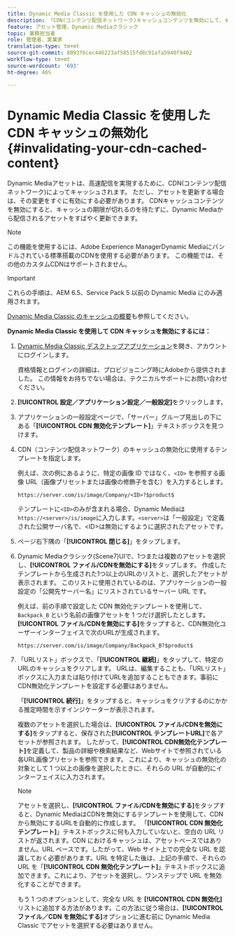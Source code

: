 ```yaml
---
title: Dynamic Media Classic を使用した CDN キャッシュの無効化
description: 「CDN(コンテンツ配信ネットワーク)キャッシュコンテンツを無効にして、キャッシュの期限が切れるのを待たずに、Dynamic Mediaから配信されるアセットをすばやく更新する方法を説明します。」
feature: アセット管理，Dynamic Mediaクラシック
topic: 業務担当者
role: 管理者、実業家
translation-type: tm+mt
source-git-commit: 8093f6cec446223af58515fd8c91afa5940f9402
workflow-type: tm+mt
source-wordcount: '693'
ht-degree: 46%

---
```



# Dynamic Media Classic を使用した CDN キャッシュの無効化 {#invalidating-your-cdn-cached-content}

Dynamic Mediaアセットは、高速配信を実現するために、CDN(コンテンツ配信ネットワーク)によってキャッシュされます。 ただし、アセットを更新する場合は、その変更をすぐに有効にする必要があります。 CDNキャッシュコンテンツを無効にすると、キャッシュの期限が切れるのを待たずに、Dynamic Mediaから配信されるアセットをすばやく更新できます。

>[!NOTE]
>
>この機能を使用するには、Adobe Experience ManagerDynamic Mediaにバンドルされている標準搭載のCDNを使用する必要があります。 この機能では、その他のカスタムCDNはサポートされません。

>[!IMPORTANT]
>
>これらの手順は、AEM 6.5、Service Pack 5 以前の Dynamic Media にのみ適用されます。<!-- If you are using Dynamic Media in AEM as a Cloud Service, [use the new steps found here](/help/assets/invalidate-cdn-cache-dynamic-media.md). -->

[Dynamic Media Classic のキャッシュの概要](https://helpx.adobe.com/jp/experience-manager/scene7/kb/base/caching-questions/scene7-caching-overview.html)も参照してください。

**Dynamic Media Classic を使用して CDN キャッシュを無効にするには：**

1. [Dynamic Media Classic デスクトップアプリケーション](https://experienceleague.adobe.com/docs/dynamic-media-classic/using/getting-started/signing-out.html?lang=ja#getting-started)を開き、アカウントにログインします。

   資格情報とログインの詳細は、プロビジョニング時にAdobeから提供されました。 この情報をお持ちでない場合は、テクニカルサポートにお問い合わせください。

1. **[!UICONTROL 設定／アプリケーション設定／一般設定]**&#x200B;をクリックします。
1. アプリケーションの一般設定ページで、「サーバー」グループ見出しの下にある「**[!UICONTROL CDN 無効化テンプレート]**」テキストボックスを見つけます。

1. CDN（コンテンツ配信ネットワーク）のキャッシュの無効化に使用するテンプレートを指定します。

   例えば、次の例にあるように、特定の画像 ID ではなく、`<ID>` を参照する画像 URL（画像プリセットまたは画像の修飾子を含む）を入力するとします。

   `https://server.com/is/image/Company/<ID>?$product$`

   テンプレートに`<ID>`のみが含まれる場合、Dynamic Mediaは`https://<server>/is/image`に入力します。`<server>`は「一般設定」で定義された公開サーバ名で、&lt;ID>は無効にするように選択されたアセットです。

1. ページ右下隅の「**[!UICONTROL 閉じる]**」をタップします。
1. Dynamic Mediaクラシック(Scene7)UIで、1つまたは複数のアセットを選択し、**[!UICONTROL ファイル/CDNを無効にする]**&#x200B;をタップします。 作成したテンプレートから生成された1つ以上のURLのリストと、選択したアセットが表示されます。 このリストに使用されているのは、アプリケーションの一般設定の「公開先サーバー名」にリストされているサーバー URL です。

   例えば、前の手順で設定した CDN 無効化テンプレートを使用して、`Backpack_B` という名前の画像アセットを 1 つだけ選択したとします。**[!UICONTROL ファイル/CDNを無効にする]**&#x200B;をタップすると、CDN無効化ユーザーインターフェイスで次のURLが生成されます。

   `https://server.com/is/image/Company/Backpack_B?$product$`

1. 「URLリスト」ボックスで、「**[!UICONTROL 継続]**」をタップして、特定のURLのキャッシュをクリアします。 URLは、編集することも、「URLリスト」ボックスに入力または貼り付けてURLを追加することもできます。事前にCDN無効化テンプレートを設定する必要はありません。

   「**[!UICONTROL 続行]**」をタップすると、キャッシュをクリアするのにかかる推定時間を示すインジケーターが表示されます。

   複数のアセットを選択した場合は、**[!UICONTROL ファイル/CDNを無効にする]**&#x200B;をタップすると、保存された&#x200B;**[!UICONTROL テンプレートURL]**&#x200B;で各アセットが参照されます。 したがって、**[!UICONTROL CDN無効化テンプレート]**&#x200B;を定義して、製品の詳細や検索結果など、Webサイトで参照されている各URL画像プリセットを参照できます。 これにより、キャッシュの無効化の対象として 1 つ以上の画像を選択したときに、それらの URL が自動的にインターフェイスに入力されます。

   >[!NOTE]
   >
   >アセットを選択し、**[!UICONTROL ファイル/CDNを無効にする]**&#x200B;をタップすると、Dynamic MediaはCDNを無効にするテンプレートを使用して、CDNから無効にするURLを自動的に作成します。 「**[!UICONTROL CDN 無効化テンプレート]**」テキストボックスに何も入力していないと、空白の URL リストが返されます。CDN におけるキャッシュは、アセットベースではありません。URL ベースです。したがって、Web サイト上での完全な URL を認識しておく必要があります。URL を特定した後は、上記の手順で、それらの URL を「**[!UICONTROL CDN 無効化テンプレート]**」テキストボックスに追加できます。これにより、アセットを選択し、ワンステップで URL を無効化することができます。
   >
   >もう 1 つのオプションとして、完全な URL を **[!UICONTROL CDN 無効化]**&#x200B;リストに追加する方法があります。この方法に従う場合は、**[!UICONTROL ファイル／CDN を無効にする]**&#x200B;オプションに進む前に Dynamic Media Classic でアセットを選択する必要はありません。

